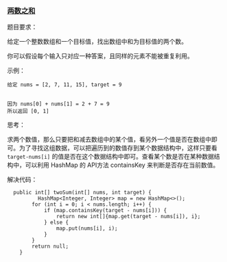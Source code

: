 ### [两数之和](https://leetcode-cn.com/problems/two-sum/description/)  

题目要求：  

给定一个整数数组和一个目标值，找出数组中和为目标值的两个数。

你可以假设每个输入只对应一种答案，且同样的元素不能被重复利用。  

示例：  

```
给定 nums = [2, 7, 11, 15], target = 9


因为 nums[0] + nums[1] = 2 + 7 = 9
所以返回 [0, 1]
```

思考：  

求两个数值，那么只要把和减去数组中的某个值，看另外一个值是否在数组中即可。为了寻找这组数据，可以把遍历到的数值存到某个数据结构中，这样只要看 `target-nums[i]` 的值是否在这个数据结构中即可。查看某个数是否在某种数据结构中，可以利用 HashMap 的 API方法 containsKey 来判断是否存在当前数值。  

解决代码：

```
  public int[] twoSum(int[] nums, int target) {
          HashMap<Integer, Integer> map = new HashMap<>();
        for (int i = 0; i < nums.length; i++) {
            if (map.containsKey(target - nums[i])) {
                return new int[]{map.get(target - nums[i]), i};
            } else {
                map.put(nums[i], i);
            }
        }
        return null;
    }

```